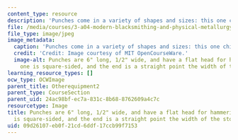 ```yaml
---
content_type: resource
description: 'Punches come in a variety of shapes and sizes: this one chisels lines.'
file: /media/courses/3-a04-modern-blacksmithing-and-physical-metallurgy-fall-2008/09d26107eb0f21cd6ddf17ccb99f7153_041.jpg
file_type: image/jpeg
image_metadata:
  caption: 'Punches come in a variety of shapes and sizes: this one chisels lines.'
  credit: 'Credit: Image courtesy of MIT OpenCourseWare.'
  image-alt: Punches are 6" long, 1/2" wide, and have a flat head for hammering. This
    one is square-sided, and the end is a straight point the width of the stock.
learning_resource_types: []
ocw_type: OCWImage
parent_title: Otherequipment2
parent_type: CourseSection
parent_uid: 24ac98bf-ec7a-831c-8b68-8762609a4c7c
resourcetype: Image
title: Punches are 6" long, 1/2" wide, and have a flat head for hammering. This one
  is square-sided, and the end is a straight point the width of the stock
uid: 09d26107-eb0f-21cd-6ddf-17ccb99f7153
---
```

